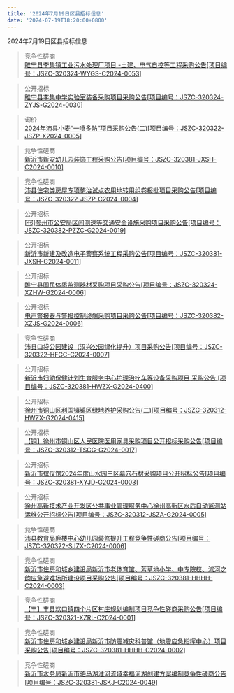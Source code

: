 ```yaml
---
title: '2024年7月19日区县招标信息'
date: '2024-07-19T18:20:00+0800'
---
```

2024年7月19日区县招标信息
<!--more-->
>竞争性磋商<br>
>[睢宁县李集镇工业污水处理厂项目 -土建、电气自控等工程采购公告[项目编号：JSZC-320324-WYGS-C2024-0053]](http://czj.xz.gov.cn/Home/HomeDetails?type=0&articleid=27b78442-baea-45c0-9281-1bf371df49ca)

>公开招标<br>
>[睢宁县李集中学实验室装备采购项目采购公告[项目编号：JSZC-320324-ZYJS-G2024-0030]](http://czj.xz.gov.cn/Home/HomeDetails?type=0&articleid=750f7ea8-3953-4e6f-a757-907c28434ff8)

>询价<br>
>[2024年沛县小麦“一喷多防”项目采购公告(二)[项目编号：JSZC-320322-JSZP-X2024-0005]](http://czj.xz.gov.cn/Home/HomeDetails?type=0&articleid=a5204550-06db-48a7-a6a5-2ec599367bff)

>竞争性磋商<br>
>[新沂市新安幼儿园装饰工程采购公告[项目编号：JSZC-320381-JXSH-C2024-0010]](http://czj.xz.gov.cn/Home/HomeDetails?type=0&articleid=a7998949-8095-4065-9e05-61849d3776b1)

>竞争性磋商<br>
>[沛县住宅类房屋专项整治试点农用地转用组卷报批项目采购公告[项目编号：JSZC-320322-JSZP-C2024-0004]](http://czj.xz.gov.cn/Home/HomeDetails?type=0&articleid=b3725fd3-751c-4ec0-9a48-4df97c8dac3b)

>公开招标<br>
>[[邳]邳州市公安局区间测速等交通安全设施采购项目采购公告[项目编号：JSZC-320382-PZZC-G2024-0019]](http://czj.xz.gov.cn/Home/HomeDetails?type=0&articleid=b47e06e2-67cb-4613-bfd7-63e899c39c17)

>公开招标<br>
>[新沂市新建及改造电子警察系统工程采购公告[项目编号：JSZC-320381-JXSH-G2024-0011]](http://czj.xz.gov.cn/Home/HomeDetails?type=0&articleid=8db943cb-5fce-472c-a98c-22db120b93dc)

>公开招标<br>
>[睢宁县国民体质监测器材采购项目采购公告[项目编号：JSZC-320324-XZHW-G2024-0006]](http://czj.xz.gov.cn/Home/HomeDetails?type=0&articleid=89bfd572-f0d9-4835-862d-3a46720a87f1)

>公开招标<br>
>[电声警报器与警报控制终端采购项目采购公告[项目编号：JSZC-320382-XZJS-G2024-0006]](http://czj.xz.gov.cn/Home/HomeDetails?type=0&articleid=712b658a-2f73-4e34-83a0-3a074e2ba629)

>竞争性磋商<br>
>[沛县口袋公园建设（汉兴公园绿化提升）项目采购公告[项目编号：JSZC-320322-HFGC-C2024-0007]](http://czj.xz.gov.cn/Home/HomeDetails?type=0&articleid=9fb0cc5a-7b4f-40a7-a5a2-9460f1c1089f)

>公开招标<br>
>[新沂市妇幼保健计划生育服务中心护理治疗车等设备采购项目 采购公告 [项目编号：JSZC-320381-HWZX-G2024-0400]](http://czj.xz.gov.cn/Home/HomeDetails?type=0&articleid=64341645-47b1-4996-bf3b-5a38bbad5740)

>公开招标<br>
>[徐州市铜山区利国镇镇区绿地养护采购公告(二)[项目编号：JSZC-320312-HWZX-G2024-0415]](http://czj.xz.gov.cn/Home/HomeDetails?type=0&articleid=3cff5f14-3fac-4f54-b8e9-cb7f2cf5ea74)

>公开招标<br>
>[【铜】徐州市铜山区人民医院医用家具采购项目公开招标采购公告[项目编号：JSZC-320312-TSCG-G2024-0017]](http://czj.xz.gov.cn/Home/HomeDetails?type=0&articleid=c21e723c-6fbc-40c2-97a6-261efe026f45)

>公开招标<br>
>[新沂市殡仪馆2024年度山水园三区墓穴石材采购项目公开招标公告[项目编号：JSZC-320381-XYJD-G2024-0003]](http://czj.xz.gov.cn/Home/HomeDetails?type=0&articleid=fcbed11c-5147-459f-a4b3-0e116976f79c)

>公开招标<br>
>[徐州高新技术产业开发区公共事业管理服务中心徐州高新区水质自动监测站运维公开招标公告[项目编号：JSZC-320312-JSZA-G2024-0005]](http://czj.xz.gov.cn/Home/HomeDetails?type=0&articleid=e791dc77-f59e-4875-b08c-aaf6d4f908dd)

>竞争性磋商<br>
>[沛县教育局鹿楼中心幼儿园装修提升工程竞争性磋商公告[项目编号：JSZC-320322-SJZX-C2024-0006]](http://czj.xz.gov.cn/Home/HomeDetails?type=0&articleid=1650850c-6151-4da2-9c3d-1ee4788cab4d)

>竞争性磋商<br>
>[新沂市住房和城乡建设局新沂市老体育馆、芳草地小学、中专院校、沭河之韵应急避难场所建设项目采购公告[项目编号：JSZC-320381-HHHH-C2024-0003]](http://czj.xz.gov.cn/Home/HomeDetails?type=0&articleid=92069318-bda0-438e-8acb-02e4cc948b75)

>竞争性磋商<br>
>[【丰】丰县欢口镇四个片区村庄规划编制项目竞争性磋商采购公告[项目编号：JSZC-320321-XZRL-C2024-0001]](http://czj.xz.gov.cn/Home/HomeDetails?type=0&articleid=4c434587-1e8c-4417-ac00-baa4fc3dbae9)

>竞争性磋商<br>
>[新沂市住房和城乡建设局新沂市防震减灾科普馆（地震应急指挥中心）项目采购公告[项目编号：JSZC-320381-HHHH-C2024-0002]](http://czj.xz.gov.cn/Home/HomeDetails?type=0&articleid=76c7c3e0-326d-4ebc-8589-709caff02ece)

>竞争性磋商<br>
>[新沂市水务局新沂市骆马湖淮河流域幸福河湖创建方案编制竞争性磋商公告[项目编号：JSZC-320381-JSKJ-C2024-0049]](http://czj.xz.gov.cn/Home/HomeDetails?type=0&articleid=82925f67-e53d-4285-97c0-463a9279d9d6)

